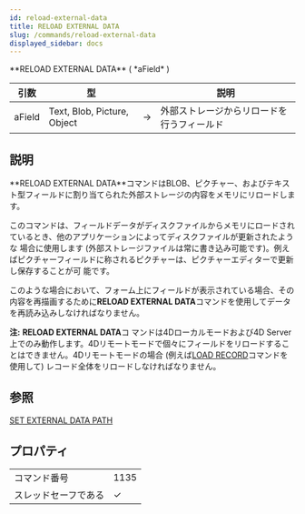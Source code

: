 ```yaml
---
id: reload-external-data
title: RELOAD EXTERNAL DATA
slug: /commands/reload-external-data
displayed_sidebar: docs
---
```


<!--REF #_command_.RELOAD EXTERNAL DATA.Syntax-->**RELOAD EXTERNAL DATA** ( *aField* )<!-- END REF-->
<!--REF #_command_.RELOAD EXTERNAL DATA.Params-->
| 引数 | 型 |  | 説明 |
| --- | --- | --- | --- |
| aField | Text, Blob, Picture, Object | &#8594;  | 外部ストレージからリロードを行うフィールド |

<!-- END REF-->

## 説明 

<!--REF #_command_.RELOAD EXTERNAL DATA.Summary-->**RELOAD EXTERNAL DATA**コマンドはBLOB、ピクチャー、およびテキスト型フィールドに割り当てられた外部ストレージの内容をメモリにリロードします。<!-- END REF-->

このコマンドは、フィールドデータがディスクファイルからメモリにロードされているとき、他のアプリケーションによってディスクファイルが更新されたような 場合に使用します (外部ストレージファイルは常に書き込み可能です)。例えばピクチャーフィールドに称されるピクチャーは、ピクチャーエディターで更新し保存することが可 能です。

このような場合において、フォーム上にフィールドが表示されている場合、その内容を再描画するために**RELOAD EXTERNAL DATA**コマンドを使用してデータを再読み込みしなければなりません。

**注:** **RELOAD EXTERNAL DATA**コ マンドは4Dローカルモードおよび4D Server上でのみ動作します。4Dリモートモードで個々にフィールドをリロードすることはできません。4Dリモートモードの場合 (例えば[LOAD RECORD](load-record.md)コマンドを使用して) レコード全体をリロードしなければなりません。

## 参照 

[SET EXTERNAL DATA PATH](set-external-data-path.md)  

## プロパティ

|  |  |
| --- | --- |
| コマンド番号 | 1135 |
| スレッドセーフである | &check; |



